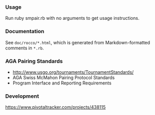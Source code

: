 ### Usage
Run ruby smpair.rb with no arguments to get usage instructions.

### Documentation
See `doc/rocco/*.html`, which is generated from Markdown-formatted
comments in `*.rb`.

### AGA Pairing Standards
- http://www.usgo.org/tournaments/TournamentStandards/
- AGA Swiss McMahon Pairing Protocol Standards
- Program Interface and Reporting Requirements

### Development
https://www.pivotaltracker.com/projects/438115
